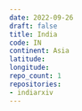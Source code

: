 ```yaml
---
date: 2022-09-26
draft: false
title: India
code: IN
continent: Asia
latitude:
longitude:
repo_count: 1
repositories:
- indiarxiv
---
```



